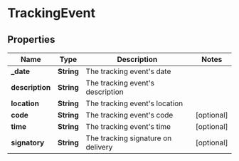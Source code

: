 # TrackingEvent

## Properties
Name | Type | Description | Notes
------------ | ------------- | ------------- | -------------
**_date** | **String** | The tracking event&#x27;s date | 
**description** | **String** | The tracking event&#x27;s description | 
**location** | **String** | The tracking event&#x27;s location | 
**code** | **String** | The tracking event&#x27;s code | [optional] 
**time** | **String** | The tracking event&#x27;s time | [optional] 
**signatory** | **String** | The tracking signature on delivery | [optional] 
